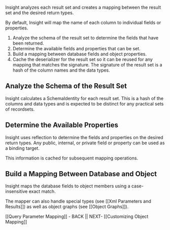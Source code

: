 Insight analyzes each result set and creates a mapping between the result set and the desired return types.

By default, Insight will map the name of each column to individual fields or properties.

1. Analyze the schema of the result set to determine the fields that have been returned.
1. Determine the available fields and properties that can be set.
1. Build a mapping between database fields and object properties.
1. Cache the deserializer for the result set so it can be reused for any mapping that matches the signature. The  signature of the result set is a hash of the column names and the data types.

## Analyze the Schema of the Result Set ##

Insight calculates a SchemaIdentity for each result set. This is a hash of the columns and data types and is expected to be distinct for any practical sets of recordsets.

## Determine the Available Properties ##

Insight uses reflection to determine the fields and properties on the desired return types. Any public, internal, or private field or property can be used as a binding target.

This information is cached for subsequent mapping operations.

## Build a Mapping Between Database and Object ##

Insight maps the database fields to object members using a case-insensitive exact match.

The mapper can also handle special types (see [[Xml Parameters and Results]]) as well as object graphs (see [[Object Graphs]]).

[[Query Parameter Mapping]] - BACK || NEXT- [[Customizing Object Mapping]]